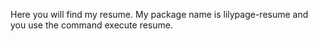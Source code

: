 Here you will find my resume. My package name is lilypage-resume and you use the command execute resume. 